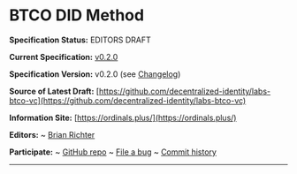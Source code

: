 BTCO DID Method<br>
==================

**Specification Status:** EDITORS DRAFT

**Current Specification:** [v0.2.0](../)

**Specification Version:** v0.2.0 (see [Changelog](#version-changelog))

**Source of Latest Draft:**
  [https://github.com/decentralized-identity/labs-btco-vc](https://github.com/decentralized-identity/labs-btco-vc)

**Information Site:**
  [https://ordinals.plus/](https://ordinals.plus/)

**Editors:**
~ [Brian Richter](https://github.com/brianorwhatever)

**Participate:**
~ [GitHub repo](https://github.com/decentralized-identity/labs-btco-vc)
~ [File a bug](https://github.com/decentralized-identity/labs-btco-vc/issues)
~ [Commit history](https://github.com/decentralized-identity/labs-btco-vc/commits/main)

------------------------------------ 